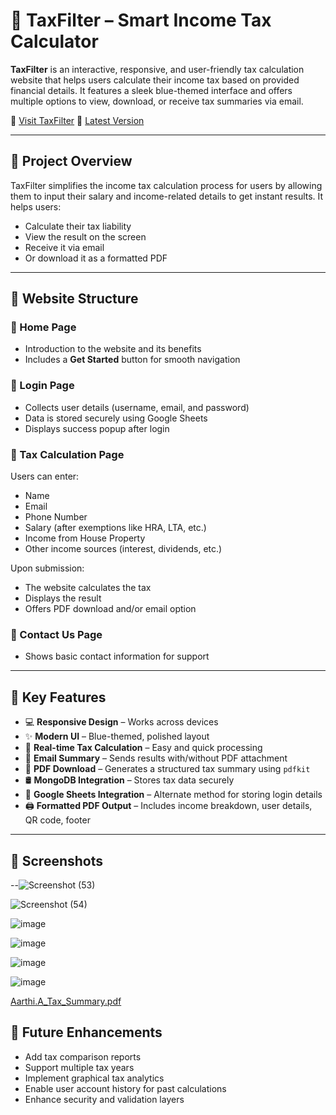 # 🧾 TaxFilter – Smart Income Tax Calculator

**TaxFilter** is an interactive, responsive, and user-friendly tax calculation website that helps users calculate their income tax based on provided financial details. It features a sleek blue-themed interface and offers multiple options to view, download, or receive tax summaries via email.

🔗 [Visit TaxFilter](https://taxfilter.netlify.app/)
🔗 [Latest Version](https://taxfilter-lfsw.onrender.com)

---

## 🚀 Project Overview

TaxFilter simplifies the income tax calculation process for users by allowing them to input their salary and income-related details to get instant results. It helps users:

* Calculate their tax liability
* View the result on the screen
* Receive it via email
* Or download it as a formatted PDF

---

## 🧩 Website Structure

### 🔹 Home Page

* Introduction to the website and its benefits
* Includes a **Get Started** button for smooth navigation

### 🔹 Login Page

* Collects user details (username, email, and password)
* Data is stored securely using Google Sheets 
* Displays success popup after login

### 🔹 Tax Calculation Page

Users can enter:

* Name
* Email
* Phone Number
* Salary (after exemptions like HRA, LTA, etc.)
* Income from House Property
* Other income sources (interest, dividends, etc.)

Upon submission:

* The website calculates the tax
* Displays the result
* Offers PDF download and/or email option

### 🔹 Contact Us Page

* Shows basic contact information for support

---

## 🔧 Key Features

* 💻 **Responsive Design** – Works across devices
* ✨ **Modern UI** – Blue-themed, polished layout
* 🧮 **Real-time Tax Calculation** – Easy and quick processing
* 📧 **Email Summary** – Sends results with/without PDF attachment
* 📄 **PDF Download** – Generates a structured tax summary using `pdfkit`
* 🛢️ **MongoDB Integration** – Stores tax data securely
* 🔐 **Google Sheets Integration** – Alternate method for storing login details
* 🖨️ **Formatted PDF Output** – Includes income breakdown, user details, QR code, footer


---

## 📸 Screenshots



--![Screenshot (53)](https://github.com/user-attachments/assets/276b45f7-e84b-4ae9-b51c-544927a71ab8)

![Screenshot (54)](https://github.com/user-attachments/assets/5d8d0402-6c4e-4e59-b1c2-62a28daf8193)

![image](https://github.com/user-attachments/assets/ad428576-635a-4893-ac6f-b8189dcb9c5b)

![image](https://github.com/user-attachments/assets/b6156121-ccf5-420a-81ef-5e85f7d6e0f0)

![image](https://github.com/user-attachments/assets/8d96f20c-cff6-43b1-b044-d9acf9293d13)

![image](https://github.com/user-attachments/assets/53344bdd-e061-4209-9cb6-ebe0beb155d1)


[Aarthi.A_Tax_Summary.pdf](https://github.com/user-attachments/files/21087950/Aarthi.A_Tax_Summary.pdf)




## 🔮 Future Enhancements
* Add tax comparison reports
* Support multiple tax years
* Implement graphical tax analytics
* Enable user account history for past calculations
* Enhance security and validation layers

